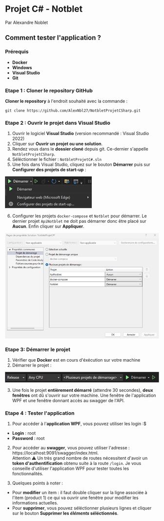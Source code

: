 # Projet C# - Notblet
Par Alexandre Noblet

## Comment tester l'application ?

### Prérequis
- **Docker**
- **Windows**
- **Visual Studio**
- **Git**

### Etape 1 : Cloner le repository GitHub
**Cloner le repository** à l'endroit souhaité avec la commande :
```
git clone https://github.com/AlexNbl27/NotbletProjetCSharp.git
```

### Etape 2 : Ouvrir le projet dans Visual Studio
1) Ouvrir le logiciel **Visual Studio** (version recommandé : Visual Studio 2022)
2) Cliquer sur **Ouvrir un projet ou une solution**.
3) Rendez vous dans le **dossier cloné** depuis git. Ce-dernier s'appelle `NotbletProjetCSharp`.
4) Séléctionner le fichier : `NotbletProjetC#.sln`
5) Une fois dans Visual Studio, cliquez sur le bouton **Démarrer** puis sur **Configurer des projets de start-up** : <br>

![alt text](image-1.png)

6) Configurer les projets ``docker-compose`` et ``Notblet`` pour démarrer. Le dernier projet ``ApiNotblet`` ne doit pas démarrer donc être placé sur **Aucun**. Enfin cliquer sur **Appliquer**.

![alt text](image-2.png)

### Etape 3: Démarrer le projet
1. Vérifier que **Docker** est en cours d'éxécution sur votre machine
2. Démarrer le projet :

![alt text](image-3.png)

3. Une fois le projet **entièrement démarré** (attendre 30 secondes), **deux fenêtres** ont dû s'ouvrir sur votre machine. Une fenêtre de l'application WPF et une fenêtre donnant accès au swagger de l'API.

### Etape 4 : Tester l'application

1. Pour accéder à l'**application WPF**, vous pouvez utiliser les login :$
- **Login** : root
- **Password** : root

2. Pour accéder au **swagger**, vous pouvez utiliser l'adresse : https://localhost:9091/swagger/index.html. <br>
Attention ⚠️ Un très grand nombre de routes nécessitent d'avoir un **token d'authentification** obtenu suite à la route ``/login``. Je vous conseille d'utiliser l'application WPF pour tester toutes les fonctionnalités.

3. Quelques points à noter :
- Pour **modifier** un item : il faut double cliquer sur la ligne associée à l'item (product 1) ce qui va ouvrir une fenêtre pour modifier les informations actuelles.
- Pour **supprimer**, vous pouvez séléctionner plusieurs lignes et cliquer sur le bouton **Supprimer les *éléments* séléctionnés**.